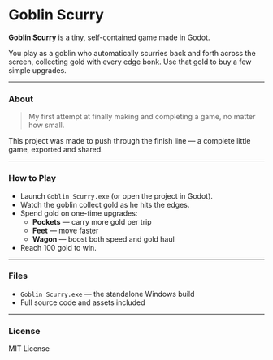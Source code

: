 # Goblin Scurry

**Goblin Scurry** is a tiny, self-contained game made in Godot.

You play as a goblin who automatically scurries back and forth across the screen, collecting gold with every edge bonk. Use that gold to buy a few simple upgrades.

---

### About

> My first attempt at finally making and completing a game, no matter how small.

This project was made to push through the finish line — a complete little game, exported and shared.

---

### How to Play

- Launch `Goblin Scurry.exe` (or open the project in Godot).
- Watch the goblin collect gold as he hits the edges.
- Spend gold on one-time upgrades:
  - **Pockets** — carry more gold per trip
  - **Feet** — move faster
  - **Wagon** — boost both speed and gold haul
- Reach 100 gold to win.

- ---


### Files

- `Goblin Scurry.exe` — the standalone Windows build
- Full source code and assets included

---

### License

MIT License
